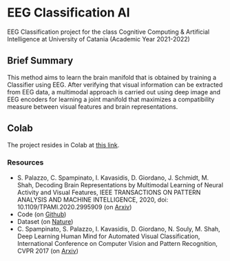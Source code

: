 # EEG Classification AI
EEG Classification project for the class Cognitive Computing &amp; Artificial Intelligence at University of Catania (Academic Year 2021-2022)

## Brief Summary 
This method aims to learn the brain manifold that is obtained by training a Classifier using EEG. After verifying that visual information can be extracted from EEG data, a multimodal approach is carried out using deep image and EEG encoders for learning a joint manifold that maximizes a compatibility measure between visual features and brain representations.

## Colab
The project resides in Colab at [this link](https://colab.research.google.com/drive/1d1AR50OVJ0CoCOZFsI-vAAdzj2SwTurI?usp=sharing).

### Resources 
* S. Palazzo, C. Spampinato, I. Kavasidis, D. Giordano, J. Schmidt, M. Shah, Decoding Brain Representations by Multimodal Learning of Neural Activity and Visual Features, IEEE TRANSACTIONS ON PATTERN ANALYSIS AND MACHINE INTELLIGENCE, 2020, doi: 10.1109/TPAMI.2020.2995909 (on [Arxiv](https://arxiv.org/abs/1810.10974))
* Code (on [Github](https://github.com/perceivelab/eeg_visual_classification))
* Dataset (on [Nature](https://www.nature.com/articles/sdata2018308/tables/6))
* C. Spampinato, S. Palazzo, I. Kavasidis, D. Giordano, N. Souly, M. Shah, Deep Learning Human Mind for Automated Visual Classification, International Conference on Computer Vision and Pattern Recognition, CVPR 2017 (on [Arxiv](https://arxiv.org/abs/1609.00344))
